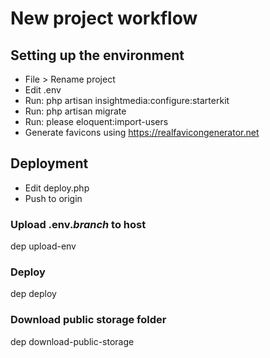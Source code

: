 # New project workflow

## Setting up the environment

* File > Rename project
* Edit .env
* Run: php artisan insightmedia:configure:starterkit
* Run: php artisan migrate
* Run: please eloquent:import-users
* Generate favicons using https://realfavicongenerator.net

## Deployment

* Edit deploy.php
* Push to origin

### Upload .env.*branch* to host
dep upload-env

### Deploy
dep deploy

### Download public storage folder
dep download-public-storage
